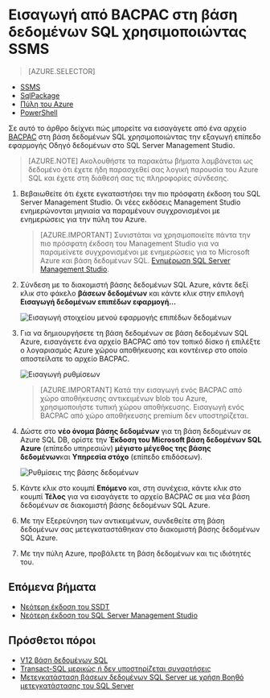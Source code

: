 <properties
   pageTitle="Μετεγκατάσταση μιας βάσης δεδομένων SQL Server σε βάση δεδομένων SQL Azure | Microsoft Azure"
   description="Βάση δεδομένων SQL του Microsoft Azure, ανάπτυξη βάσης δεδομένων, μετεγκατάσταση της βάσης δεδομένων, Εισαγωγή βάσης δεδομένων, εξαγωγή βάσης δεδομένων, Οδηγός μετεγκατάστασης"
   services="sql-database"
   documentationCenter=""
   authors="CarlRabeler"
   manager="jhubbard"
   editor=""/>

<tags
   ms.service="sql-database"
   ms.devlang="NA"
   ms.topic="article"
   ms.tgt_pltfrm="NA"
   ms.workload="sqldb-migrate"
   ms.date="08/24/2016"
   ms.author="carlrab"/>

# <a name="import-from-bacpac-to-sql-database-using-ssms"></a>Εισαγωγή από BACPAC στη βάση δεδομένων SQL χρησιμοποιώντας SSMS

> [AZURE.SELECTOR]
- [SSMS](sql-database-cloud-migrate-compatible-import-bacpac-ssms.md)
- [SqlPackage](sql-database-cloud-migrate-compatible-import-bacpac-sqlpackage.md)
- [Πύλη του Azure](sql-database-import.md)
- [PowerShell](sql-database-import-powershell.md)

Σε αυτό το άρθρο δείχνει πώς μπορείτε να εισαγάγετε από ένα αρχείο [BACPAC](https://msdn.microsoft.com/library/ee210546.aspx#Anchor_4) στη βάση δεδομένων SQL χρησιμοποιώντας την εξαγωγή επίπεδο εφαρμογής Οδηγό δεδομένων στο SQL Server Management Studio.

> [AZURE.NOTE] Ακολουθήστε τα παρακάτω βήματα λαμβάνεται ως δεδομένο ότι έχετε ήδη παρασχεθεί σας λογική παρουσία του Azure SQL και έχετε στη διάθεσή σας τις πληροφορίες σύνδεσης.

1. Βεβαιωθείτε ότι έχετε εγκαταστήσει την πιο πρόσφατη έκδοση του SQL Server Management Studio. Οι νέες εκδόσεις Management Studio ενημερώνονται μηνιαία να παραμένουν συγχρονισμένοι με ενημερώσεις για την πύλη του Azure.

     > [AZURE.IMPORTANT] Συνιστάται να χρησιμοποιείτε πάντα την πιο πρόσφατη έκδοση του Management Studio για να παραμείνετε συγχρονισμένοι με ενημερώσεις για το Microsoft Azure και βάση δεδομένων SQL. [Ενημέρωση SQL Server Management Studio](https://msdn.microsoft.com/library/mt238290.aspx).

2. Σύνδεση με το διακομιστή βάσης δεδομένων SQL Azure, κάντε δεξί κλικ στο φάκελο **βάσεων δεδομένων** και κάντε κλικ στην επιλογή **Εισαγωγή δεδομένων επιπέδων εφαρμογή...**

    ![Εισαγωγή στοιχείου μενού εφαρμογής επιπέδων δεδομένων](./media/sql-database-cloud-migrate/MigrateUsingBACPAC03.png)

3.  Για να δημιουργήσετε τη βάση δεδομένων σε βάση δεδομένων SQL Azure, εισαγάγετε ένα αρχείο BACPAC από τον τοπικό δίσκο ή επιλέξτε ο λογαριασμός Azure χώρου αποθήκευσης και κοντέινερ στο οποίο αποστείλατε το αρχείο BACPAC.

    ![Εισαγωγή ρυθμίσεων](./media/sql-database-cloud-migrate/MigrateUsingBACPAC04.png)

     > [AZURE.IMPORTANT] Κατά την εισαγωγή ενός BACPAC από χώρο αποθήκευσης αντικειμένων blob του Azure, χρησιμοποιήστε τυπική χώρου αποθήκευσης. Εισαγωγή ενός BACPAC από χώρο αποθήκευσης premium δεν υποστηρίζεται.

4.  Δώστε στο **νέο όνομα βάσης δεδομένων** για τη βάση δεδομένων σε Azure SQL DB, ορίστε την **Έκδοση του Microsoft βάση δεδομένων SQL Azure** (επίπεδο υπηρεσιών) **μέγιστο μέγεθος της βάσης δεδομένων**και **Υπηρεσία στόχο** (επίπεδο επιδόσεων).

    ![Ρυθμίσεις της βάσης δεδομένων](./media/sql-database-cloud-migrate/MigrateUsingBACPAC05.png)

5.  Κάντε κλικ στο κουμπί **Επόμενο** και, στη συνέχεια, κάντε κλικ στο κουμπί **Τέλος** για να εισαγάγετε το αρχείο BACPAC σε μια νέα βάση δεδομένων σε διακομιστή βάσης δεδομένων SQL Azure.

6. Με την Εξερεύνηση των αντικειμένων, συνδεθείτε στη βάση δεδομένων σας μετεγκαταστάθηκαν στο διακομιστή βάσης δεδομένων SQL Azure.

6.  Με την πύλη Azure, προβάλετε τη βάση δεδομένων και τις ιδιότητές του.

## <a name="next-steps"></a>Επόμενα βήματα

- [Νεότερη έκδοση του SSDT](https://msdn.microsoft.com/library/mt204009.aspx)
- [Νεότερη έκδοση του SQL Server Management Studio](https://msdn.microsoft.com/library/mt238290.aspx)

## <a name="additional-resources"></a>Πρόσθετοι πόροι

- [V12 βάση δεδομένων SQL](sql-database-v12-whats-new.md)
- [Transact-SQL μερικώς ή δεν υποστηρίζεται συναρτήσεις](sql-database-transact-sql-information.md)
- [Μετεγκατάσταση βάσεων δεδομένων SQL Server με χρήση Βοηθό μετεγκατάστασης του SQL Server](http://blogs.msdn.com/b/ssma/)
